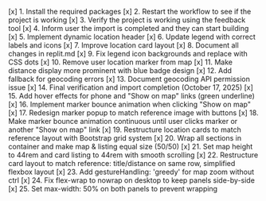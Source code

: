 [x] 1. Install the required packages
[x] 2. Restart the workflow to see if the project is working
[x] 3. Verify the project is working using the feedback tool
[x] 4. Inform user the import is completed and they can start building
[x] 5. Implement dynamic location header
[x] 6. Update legend with correct labels and icons
[x] 7. Improve location card layout
[x] 8. Document all changes in replit.md
[x] 9. Fix legend icon backgrounds and replace with CSS dots
[x] 10. Remove user location marker from map
[x] 11. Make distance display more prominent with blue badge design
[x] 12. Add fallback for geocoding errors
[x] 13. Document geocoding API permission issue
[x] 14. Final verification and import completion (October 17, 2025)
[x] 15. Add hover effects for phone and "Show on map" links (green underline)
[x] 16. Implement marker bounce animation when clicking "Show on map"
[x] 17. Redesign marker popup to match reference image with buttons
[x] 18. Make marker bounce animation continuous until user clicks marker or another "Show on map" link
[x] 19. Restructure location cards to match reference layout with Bootstrap grid system
[x] 20. Wrap all sections in container and make map & listing equal size (50/50)
[x] 21. Set map height to 44rem and card listing to 44rem with smooth scrolling
[x] 22. Restructure card layout to match reference: title/distance on same row, simplified flexbox layout
[x] 23. Add gestureHandling: 'greedy' for map zoom without ctrl
[x] 24. Fix flex-wrap to nowrap on desktop to keep panels side-by-side
[x] 25. Set max-width: 50% on both panels to prevent wrapping